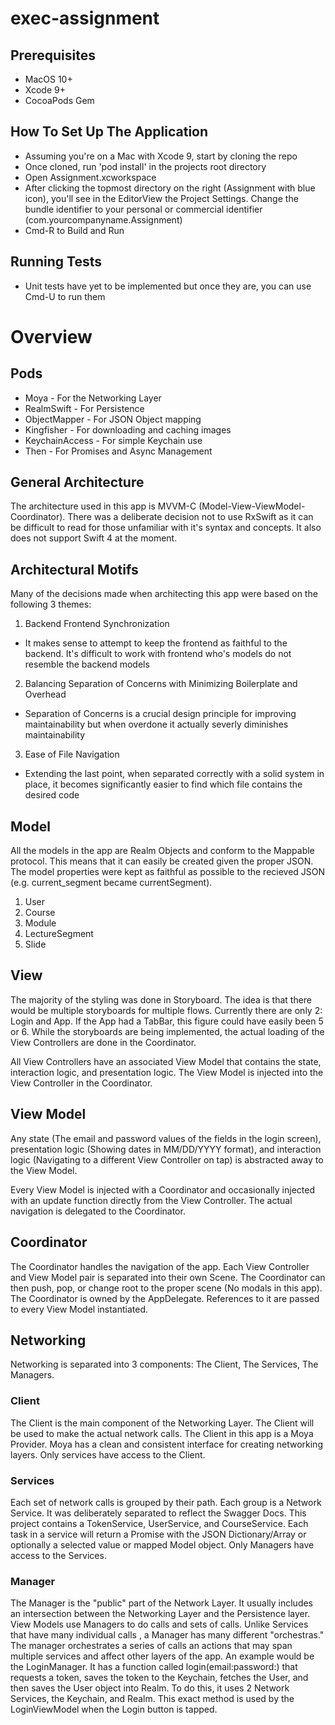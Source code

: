 # exec-assignment

## Prerequisites
- MacOS 10+
- Xcode 9+
- CocoaPods Gem

## How To Set Up The Application
- Assuming you're on a Mac with Xcode 9, start by cloning the repo
- Once cloned, run 'pod install' in the projects root directory
- Open Assignment.xcworkspace
- After clicking the topmost directory on the right (Assignment with blue icon), you'll see in the EditorView the Project Settings. Change the bundle identifier to your personal or commercial identifier (com.yourcompanyname.Assignment)
- Cmd-R to Build and Run

## Running Tests
- Unit tests have yet to be implemented but once they are, you can use Cmd-U to run them

# Overview

## Pods
- Moya - For the Networking Layer
- RealmSwift - For Persistence
- ObjectMapper - For JSON Object mapping
- Kingfisher - For downloading and caching images
- KeychainAccess - For simple Keychain use
- Then - For Promises and Async Management

## General Architecture
The architecture used in this app is MVVM-C (Model-View-ViewModel-Coordinator). There was a deliberate decision not to use RxSwift as it can be difficult to read for those unfamiliar with it's syntax and concepts. It also does not support Swift 4 at the moment.

## Architectural Motifs
Many of the decisions made when architecting this app were based on the following 3 themes:
1. Backend Frontend Synchronization
- It makes sense to attempt to keep the frontend as faithful to the backend. It's difficult to work with frontend who's models do not resemble the backend models
2. Balancing Separation of Concerns with Minimizing Boilerplate and Overhead
- Separation of Concerns is a crucial design principle for improving maintainability but when overdone it actually severly diminishes maintainability
3. Ease of File Navigation
- Extending the last point, when separated correctly with a solid system in place, it becomes significantly easier to find which file contains the desired code

## Model
All the models in the app are Realm Objects and conform to the Mappable protocol. This means that it can easily be created given the proper JSON. The model properties were kept as faithful as possible to the recieved JSON (e.g. current_segment became currentSegment).
1. User
2. Course
3. Module
4. LectureSegment
5. Slide

## View
The majority of the styling was done in Storyboard. The idea is that there would be multiple storyboards for multiple flows. Currently there are only 2: Login and App. If the App had a TabBar, this figure could have easily been 5 or 6. While the storyboards are being implemented, the actual loading of the View Controllers are done in the Coordinator.

All View Controllers have an associated View Model that contains the state, interaction logic, and presentation logic. The View Model is injected into the View Controller in the Coordinator.

## View Model
Any state (The email and password values of the fields in the login screen), presentation logic (Showing dates in MM/DD/YYYY format), and interaction logic (Navigating to a different View Controller on tap) is abstracted away to the View Model.

Every View Model is injected with a Coordinator and occasionally injected with an update function directly from the View Controller. The actual navigation is delegated to the Coordinator. 

## Coordinator
The Coordinator handles the navigation of the app. Each View Controller and View Model pair is separated into their own Scene. The Coordinator can then push, pop, or change root to the proper scene (No modals in this app). The Coordinator is owned by the AppDelegate. References to it are passed to every View Model instantiated. 

## Networking
Networking is separated into 3 components: The Client, The Services, The Managers. 

### Client
The Client is the main component of the Networking Layer. The Client will be used to make the actual network calls. The Client in this app is a Moya Provider. Moya has a clean and consistent interface for creating networking layers. Only services have access to the Client.

### Services
Each set of network calls is grouped by their path. Each group is a Network Service. It was deliberately separated to reflect the Swagger Docs. This project contains a TokenService, UserService, and CourseService. Each task in a service will return a Promise with the JSON Dictionary/Array or optionally a selected value or mapped Model object. Only Managers have access to the Services.

### Manager
The Manager is the "public" part of the Network Layer. It usually includes an intersection between the Networking Layer and the Persistence layer. View Models use Managers to do calls and sets of calls. Unlike Services that have many individual calls , a Manager has many different "orchestras." The manager orchestrates a series of calls an actions that may span multiple services and affect other layers of the app. An example would be the LoginManager. It has a function called login(email:password:) that requests a token, saves the token to the Keychain, fetches the User, and then saves the User object into Realm. To do this, it uses 2 Network Services, the Keychain, and Realm. This exact method is used by the LoginViewModel when the Login button is tapped.
